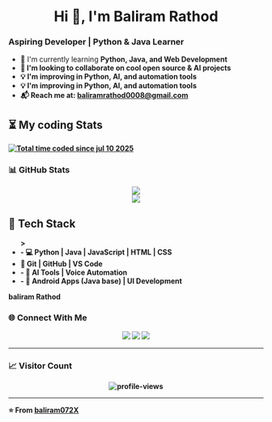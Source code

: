 <h1 align="center">Hi 👋, I'm Baliram Rathod</h1>

<h3 align="left">Aspiring Developer | Python & Java Learner</h3>

<ul>
  <li>🌱 I'm currently learning <strong>Python, Java, and Web Development</li>
  <li>🤝 I'm looking to collaborate on <strong>cool open source & AI projects</strong></li>
  <li>💡 I'm improving in <strong>Python, AI, and automation tools</strong></li>
  <li>💡 I'm improving in <strong>Python, AI, and automation tools</strong></li>
  <li>📬 Reach me at: <a href="mailto:baliramrathod0008@gmail.com">baliramrathod0008@gmail.com</a></li>
</ul>

## ⏳️ My coding Stats
<a href="https://wakatime.com/@baliram072x>"><img src="https://wakatime.com/badge/user/f514e630-5af0-4174-aad3-de9d9651da82.svg" alt="Total time coded since jul 10 2025" /></a>

### 📊 GitHub Stats
<p align="center">
  <img src="https://github-readme-stats.vercel.app/api?username=baliram072x&show_icons=true&theme=radical" />
  <br>
  <img src="https://github-readme-streak-stats.herokuapp.com/?user=baliram072x&theme=radical" />
</p>

## 🧰 Tech Stack  
<ul>                                      >
<li>- 💻 Python | Java | JavaScript | HTML | CSS  </li>
<li> 🔧 Git | GitHub | VS Code  </li>
<li>- 🤖 AI Tools | Voice Automation  </li>
<li>- 📱 Android Apps (Java base) | UI Development</li>
</ul>
baliram Rathod 



### 🌐 Connect With Me
<p align="center">
  <a href="https://www.linkedin.com/in/baliramrathod" target="_blank"><img src="https://img.shields.io/badge/LinkedIn-%230077B5.svg?&style=for-the-badge&logo=linkedin&logoColor=white" /></a>
  <a href="mailto:shivmundhe16@gmail.com"><img src="https://img.shields.io/badge/Gmail-D14836.svg?&style=for-the-badge&logo=gmail&logoColor=white" /></a>
  <a href="https://twitter.com/" target="_blank"><img src="https://img.shields.io/badge/Twitter-%231DA1F2.svg?&style=for-the-badge&logo=twitter&logoColor=white" /></a>
</p>

---

### 📈 Visitor Count
<p align="center">
  <img src="https://komarev.com/ghpvc/?username=baliram072x&label=Profile%20Views&color=0e75b6&style=flat" alt="profile-views" />
</p>

---
⭐️ From [baliram072X](https://github.com/baliram072x)
